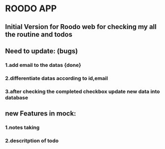 # ROODO APP

## Initial Version for Roodo web for checking my all the routine and todos

## Need to update: (bugs)
### 1.add email to the datas {done}
### 2.differentiate datas according to id,email
### 3.after checking the completed checkbox update new data into database

## new Features in mock:
### 1.notes taking 
### 2.descritption of todo